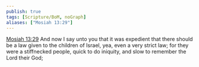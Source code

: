```yaml
---
publish: true
tags: [Scripture/BoM, noGraph]
aliases: ["Mosiah 13:29"]
---
```

[Mosiah 13:29](https://churchofjesuschrist.org/study/scriptures/bofm/mosiah/13?lang=eng&id=p29#p29) And now I say unto you that it was expedient that there should be a law given to the children of Israel, yea, even a very strict law; for they were a stiffnecked people, quick to do iniquity, and slow to remember the Lord their God;
